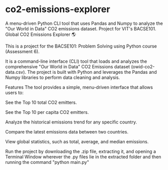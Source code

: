 # co2-emissions-explorer
A menu-driven Python CLI tool that uses Pandas and Numpy to analyze the "Our World in Data" CO2 emissions dataset. Project for VIT's BACSE101.
Global CO2 Emissions Explorer 🌎

This is a project for the BACSE101: Problem Solving using Python course (Assessment 6).

It is a command-line interface (CLI) tool that loads and analyzes the comprehensive "Our World in Data" CO2 Emissions dataset (owid-co2-data.csv). The project is built with Python and leverages the Pandas and Numpy libraries to perform data cleaning and analysis.

Features
The tool provides a simple, menu-driven interface that allows users to:

See the Top 10 total CO2 emitters.

See the Top 10 per capita CO2 emitters.

Analyze the historical emissions trend for any specific country.

Compare the latest emissions data between two countries.

View global statistics, such as total, average, and median emissions.

Run the project by downloading the .zip file, extracting it, and opening a Terminal Window wherever the .py files lie in the extracted folder and then running the command "python main.py"
